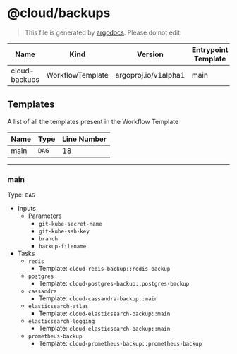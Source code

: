 # @cloud/backups

> This file is generated by [argodocs](https://github.com/atlanhq/argodocs). Please do not edit.

|Name|Kind|Version|Entrypoint Template|
|----|----|----|----|
|cloud-backups|WorkflowTemplate|argoproj.io/v1alpha1|main|


## Templates

A list of all the templates present in the Workflow Template

|Name|Type|Line Number|
|----|----|----|
|[main](#main)|`DAG`|18|

---

### main

Type: `DAG`


- Inputs
    - Parameters
        - `git-kube-secret-name`
        - `git-kube-ssh-key`
        - `branch`
        - `backup-filename`
- Tasks
    - `redis`
        - Template: `cloud-redis-backup::redis-backup`
    - `postgres`
        - Template: `cloud-postgres-backup::postgres-backup`
    - `cassandra`
        - Template: `cloud-cassandra-backup::main`
    - `elasticsearch-atlas`
        - Template: `cloud-elasticsearch-backup::main`
    - `elasticsearch-logging`
        - Template: `cloud-elasticsearch-backup::main`
    - `prometheus-backup`
        - Template: `cloud-prometheus-backup::prometheus-backup`

